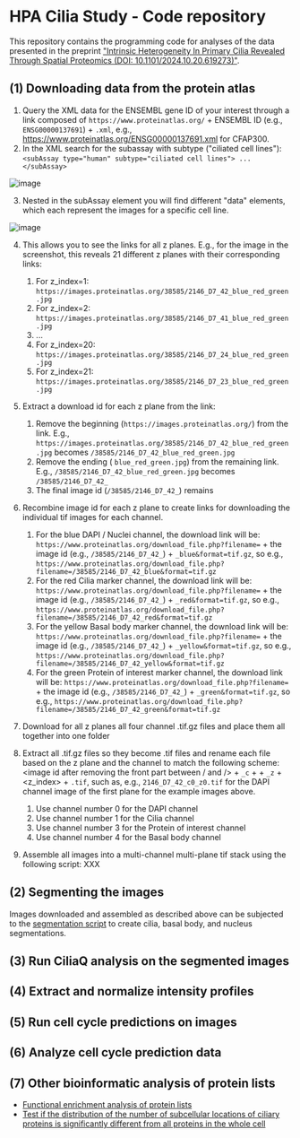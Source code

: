 # HPA Cilia Study - Code repository
This repository contains the programming code for analyses of the data presented in the preprint ["Intrinsic Heterogeneity In Primary Cilia Revealed Through Spatial Proteomics (DOI: 10.1101/2024.10.20.619273)"](https://www.biorxiv.org/content/10.1101/2024.10.20.619273).

## (1) Downloading data from the protein atlas
1. Query the XML data for the ENSEMBL gene ID of your interest through a link composed of ```https://www.proteinatlas.org/``` + ENSEMBL ID (e.g., ```ENSG00000137691```) + ```.xml```, e.g., https://www.proteinatlas.org/ENSG00000137691.xml for CFAP300.
2. In the XML search for the subassay with subtype ("ciliated cell lines"): ```<subAssay type="human" subtype="ciliated cell lines"> ... </subAssay>```

![image](https://github.com/user-attachments/assets/d36c0976-48eb-4c22-b280-77ef9b9c0a4c)


3. Nested in the subAssay element you will find different "data" elements, which each represent the images for a specific cell line.

![image](https://github.com/user-attachments/assets/675443fd-7e28-4ee8-b95e-bf596999fde8)

4. This allows you to see the links for all z planes. E.g., for the image in the screenshot, this reveals 21 different z planes with their corresponding links:
   1. For z_index=1: ```https://images.proteinatlas.org/38585/2146_D7_42_blue_red_green.jpg```
   2. For z_index=2: ```https://images.proteinatlas.org/38585/2146_D7_41_blue_red_green.jpg```
   3. ...
   4. For z_index=20: ```https://images.proteinatlas.org/38585/2146_D7_24_blue_red_green.jpg```
   5. For z_index=21: ```https://images.proteinatlas.org/38585/2146_D7_23_blue_red_green.jpg```

5. Extract a download id for each z plane from the link:
   1. Remove the beginning (```https://images.proteinatlas.org/```) from the link. E.g., ```https://images.proteinatlas.org/38585/2146_D7_42_blue_red_green.jpg``` becomes ```/38585/2146_D7_42_blue_red_green.jpg```
   2. Remove the ending ( ```blue_red_green.jpg```) from the remaining link. E.g.,  ```/38585/2146_D7_42_blue_red_green.jpg``` becomes ```/38585/2146_D7_42_```
   3. The final image id (```/38585/2146_D7_42_```) remains

6. Recombine image id for each z plane to create links for downloading the individual tif images for each channel.
   1. For the blue DAPI / Nuclei channel, the download link will be: ```https://www.proteinatlas.org/download_file.php?filename=``` + the image id (e.g., ```/38585/2146_D7_42_```) + ```_blue&format=tif.gz```, so e.g., ```https://www.proteinatlas.org/download_file.php?filename=/38585/2146_D7_42_blue&format=tif.gz```
   2. For the red Cilia marker channel, the download link will be: ```https://www.proteinatlas.org/download_file.php?filename=``` + the image id (e.g., ```/38585/2146_D7_42_```) + ```_red&format=tif.gz```, so e.g., ```https://www.proteinatlas.org/download_file.php?filename=/38585/2146_D7_42_red&format=tif.gz```
   3. For the yellow Basal body marker channel, the download link will be: ```https://www.proteinatlas.org/download_file.php?filename=``` + the image id (e.g., ```/38585/2146_D7_42_```) + ```_yellow&format=tif.gz```, so e.g., ```https://www.proteinatlas.org/download_file.php?filename=/38585/2146_D7_42_yellow&format=tif.gz```
   4. For the green Protein of interest marker channel, the download link will be: ```https://www.proteinatlas.org/download_file.php?filename=``` + the image id (e.g., ```/38585/2146_D7_42_```) + ```_green&format=tif.gz```, so e.g., ```https://www.proteinatlas.org/download_file.php?filename=/38585/2146_D7_42_green&format=tif.gz```

7. Download for all z planes all four channel .tif.gz files and place them all together into one folder

8. Extract all .tif.gz files so they become .tif files and rename each file based on the z plane and the channel to match the following scheme: <image id after removing the front part between / and /> + ```_c``` + <channel number> + ```_z``` + <z_index> + ```.tif```, such as, e.g., ```2146_D7_42_c0_z0.tif``` for the DAPI channel image of the first plane for the example images above.
   1. Use channel number 0 for the DAPI channel
   2. Use channel number 1 for the Cilia channel
   3. Use channel number 3 for the Protein of interest channel
   4. Use channel number 4 for the Basal body channel

9. Assemble all images into a multi-channel multi-plane tif stack using the following script: XXX

## (2) Segmenting the images
Images downloaded and assembled as described above can be subjected to the [segmentation script](https://github.com/CellProfiling/HPA_Cilia_Study_Code/tree/main/Image%20segmentation) to create cilia, basal body, and nucleus segmentations.

## (3)  Run CiliaQ analysis on the segmented images

## (4) Extract and normalize intensity profiles

## (5) Run cell cycle predictions on images

## (6) Analyze cell cycle prediction data

## (7) Other bioinformatic analysis of protein lists
- [Functional enrichment analysis of protein lists](https://github.com/CellProfiling/HPA_Cilia_Study_Code/tree/main/functional-enrichment-analysis)
- [Test if the distribution of the number of subcellular locations of ciliary proteins is significantly different from all proteins in the whole cell](https://github.com/CellProfiling/HPA_Cilia_Study_Code/blob/main/supplementary-figure-s2/statistical_analysis_protein_multilocalization.ipynb)
